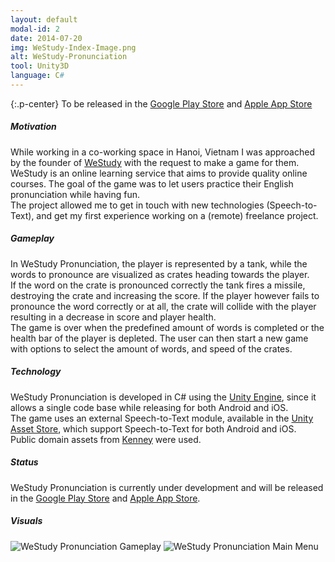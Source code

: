 ```yaml
---
layout: default
modal-id: 2
date: 2014-07-20
img: WeStudy-Index-Image.png
alt: WeStudy-Pronunciation
tool: Unity3D
language: C#
---
```


{:.p-center}
To be released in the [Google Play Store][google-play-store] and [Apple App Store][apple-app-store]

##### Motivation

While working in a co-working space in Hanoi, Vietnam I was approached by the founder of [WeStudy][westudy] with the request to make a game for them.  
WeStudy is an online learning service that aims to provide quality online courses. The goal of the game was to let users practice their English pronunciation while having fun.  
The project allowed me to get in touch with new technologies (Speech-to-Text), and get my first experience working on a (remote) freelance project.

##### Gameplay

In WeStudy Pronunciation, the player is represented by a tank, while the words to pronounce are visualized as crates heading towards the player.  
If the word on the crate is pronounced correctly the tank fires a missile, destroying the crate and increasing the score. If the player however fails to pronounce the word correctly or at all, the crate will collide with the player resulting in a decrease in score and player health.  
The game is over when the predefined amount of words is completed or the health bar of the player is depleted. The user can then start a new game with options to select the amount of words, and speed of the crates.

##### Technology

WeStudy Pronunciation is developed in C# using the [Unity Engine][unity-3d], since it allows a single code base while releasing for both Android and iOS.   
The game uses an external Speech-to-Text module, available in the [Unity Asset Store][speech-to-text], which support Speech-to-Text for both Android and iOS.  
Public domain assets from [Kenney][kenney] were used.

##### Status

WeStudy Pronunciation is currently under development and will be released in the [Google Play Store][google-play-store] and [Apple App Store][apple-app-store]. 

##### Visuals

<img src="{{ site.baseurl }}/assets/images//westudy_pronunciation/Ingame.png" class="img-responsive img-centered" alt="WeStudy Pronunciation Gameplay">
<img src="{{ site.baseurl }}/assets/images/westudy_pronunciation/MainMenu.png" class="img-responsive img-centered" alt="WeStudy Pronunciation Main Menu">

[google-play-store]: https://play.google.com/store
[apple-app-store]: https://www.apple.com/lae/ios/app-store/
[westudy]: https://westudy.vn/
[unity-3d]: https://unity3d.com/unity
[speech-to-text]: https://assetstore.unity.com/packages/tools/audio/mobile-speech-recognizer-73036
[kenney]: https://kenney.nl/